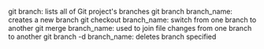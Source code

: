 git branch: lists all of Git project's branches
git branch branch_name: creates a new branch
git checkout branch_name: switch from one branch to another
git merge branch_name: used to join file changes from one branch to another
git branch -d branch_name: deletes branch specified